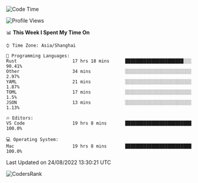 <!--START_SECTION:waka-->
![Code Time](http://img.shields.io/badge/Code%20Time-1%2C652%20hrs%2025%20mins-blue)

![Profile Views](http://img.shields.io/badge/Profile%20Views-15-blue)

📊 **This Week I Spent My Time On** 

```text
⌚︎ Time Zone: Asia/Shanghai

💬 Programming Languages: 
Rust                     17 hrs 18 mins      ██████████████████████░░░   90.41% 
Other                    34 mins             ░░░░░░░░░░░░░░░░░░░░░░░░░   2.97% 
YAML                     21 mins             ░░░░░░░░░░░░░░░░░░░░░░░░░   1.87% 
TOML                     17 mins             ░░░░░░░░░░░░░░░░░░░░░░░░░   1.5% 
JSON                     13 mins             ░░░░░░░░░░░░░░░░░░░░░░░░░   1.13%

🔥 Editors: 
VS Code                  19 hrs 8 mins       █████████████████████████   100.0%

💻 Operating System: 
Mac                      19 hrs 8 mins       █████████████████████████   100.0%

```


 Last Updated on 24/08/2022 13:30:21 UTC
<!--END_SECTION:waka-->

![CodersRank](https://cr-skills-chart-widget.azurewebsites.net/api/api?username=BugenZhao&padding=16&tooltip=true&branding=false&sort-by-score=true&skills=Rust%2C%20Swift%2C%20C%2C%20TypeScript%2C%20Java%2C%20Go%2C%20Dart%2C%20C%2B%2B%2C%20Python%2C%20Assembly%2C%20Shell%2C%20Kotlin)
